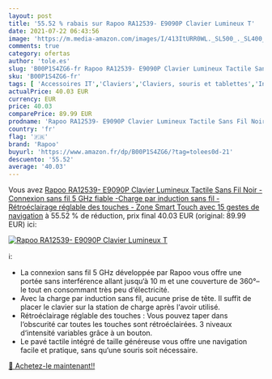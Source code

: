 ```yaml
---
layout: post
title: '55.52 % rabais sur Rapoo RA12539- E9090P Clavier Lumineux T'
date: 2021-07-22 06:43:56
image: 'https://m.media-amazon.com/images/I/413ItURR0WL._SL500_._SL400_.jpg'
comments: true
category: ofertas
author: 'tole.es'
slug: 'B00P1S4ZG6-fr Rapoo RA12539- E9090P Clavier Lumineux Tactile Sans Fil...'
sku: 'B00P1S4ZG6-fr'
tags: [ 'Accessoires IT','Claviers','Claviers, souris et tablettes','Informatique','rapoo', ]
actualPrice: 40.03 EUR
currency: EUR
price: 40.03
comparePrice: 89.99 EUR
prodname: 'Rapoo RA12539- E9090P Clavier Lumineux Tactile Sans Fil Noir - Connexion sans fil 5 GHz fiable -Charge par induction sans fil - Rétroéclairage réglable des touches - Zone Smart Touch avec 15 gestes de navigation'
country: 'fr'
flag: '🇫🇷'
brand: 'Rapoo'
buyurl: 'https://www.amazon.fr/dp/B00P1S4ZG6/?tag=tolees0d-21'
descuento: '55.52'
average: '40.03'
---
```


Vous avez [Rapoo RA12539- E9090P Clavier Lumineux Tactile Sans Fil Noir - Connexion sans fil 5 GHz fiable -Charge par induction sans fil - Rétroéclairage réglable des touches - Zone Smart Touch avec 15 gestes de navigation](https://www.amazon.fr/dp/B00P1S4ZG6/?tag=tolees0d-21)  à  55.52 % de réduction, prix final  40.03 EUR (original: 89.99 EUR) ici:

[![Rapoo RA12539- E9090P Clavier Lumineux T](https://m.media-amazon.com/images/I/413ItURR0WL._SL500_._SL400_.jpg)](https://www.amazon.fr/dp/B00P1S4ZG6/?tag=tolees0d-21)

ℹ️:

- La connexion sans fil 5 GHz développée par Rapoo vous offre une portée sans interférence allant jusqu‘à 10 m et une couverture de 360°– le tout en consommant très peu d‘électricité.
- Avec la charge par induction sans fil, aucune prise de tête. Il suffit de placer le clavier sur la station de charge après l‘avoir utilisé.
- Rétroéclairage réglable des touches : Vous pouvez taper dans l‘obscurité car toutes les touches sont rétroéclairées. 3 niveaux d‘intensité variables grâce à un bouton.
- Le pavé tactile intégré de taille généreuse vous offre une navigation facile et pratique, sans qu‘une souris soit nécessaire.

[🛒 Achetez-le maintenant!!](https://www.amazon.fr/dp/B00P1S4ZG6/?tag=tolees0d-21)

